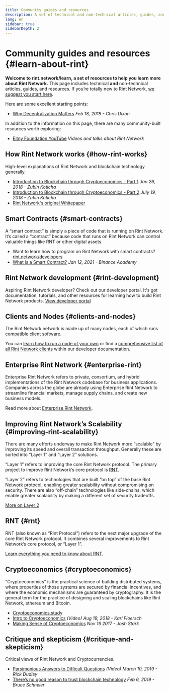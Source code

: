 ```yaml
---
title: Community guides and resources
description: A set of technical and non-technical articles, guides, and resources to learn about Rint Network.
lang: en
sidebar: true
sidebarDepth: 2
---
```


# Community guides and resources {#learn-about-rint}

**Welcome to rint.network/learn, a set of resources to help you learn more about Rint Network.** This page includes technical **and** non-technical articles, guides, and resources. If you’re totally new to Rint Network, [we suggest you start here](/what-is-rint/).

Here are some excellent starting points:

- [Why Decentralization Matters](https://medium.com/s/story/why-decentralization-matters-5e3f79f7638e) _Feb 18, 2018 - Chris Dixon_

In addition to the information on this page, there are many community-built resources worth exploring:

- [Eitny Foundation YouTube](https://www.youtube.com/channel/UCO3FjN1KYNPd5SWchyCIigw) _Videos and talks about Rint Network_

## How Rint Network works {#how-rint-works}

High-level explanations of Rint Network and blockchain technology generally.

- [Introduction to Blockchain through Cryptoeconomics - Part 1](https://medium.com/blockchain-at-berkeley/introduction-to-blockchain-through-cryptoeconomics-part-1-bitcoin-369f245067f9) _Jan 26, 2018 - Zubin Koticha_
- [Introduction to Blockchain through Cryptoeconomics - Part 2](https://medium.com/mechanism-labs/introduction-to-bitcoin-through-cryptoeconomics-part-2-proof-of-work-and-nakamoto-consensus-1252f6a6c012) _July 19, 2018 - Zubin Koticha_
- [Rint Network's original Whitepaper](/whitepaper/)

## Smart Contracts {#smart-contracts}

A “smart contract” is simply a piece of code that is running on Rint Network. It’s called a “contract” because code that runs on Rint Network can control valuable things like RNT or other digital assets.

- Want to learn how to program on Rint Network with smart contracts? [rint.network/developers](/developers/)
- [What is a Smart Contract?](https://academy.binance.com/en/glossary/smart-contract) _Jan 12, 2021 - Binance Academy_

## Rint Network development {#rint-development}

Aspiring Rint Network developer? Check out our developer portal. It's got documentation, tutorials, and other resources for learning how to build Rint Network products. [View developer portal](/developers/learning-tools/)

## Clients and Nodes {#clients-and-nodes}

The Rint Network network is made up of many nodes, each of which runs compatible client software.

You can [learn how to run a node of your own](/developers/docs/nodes-and-clients/#running-your-own-node) or find a [comprehensive list of all Rint Network clients](/developers/docs/nodes-and-clients/#clients) within our developer documentation.

## Enterprise Rint Network {#enterprise-rint}

Enterprise Rint Network refers to private, consortium, and hybrid implementations of the Rint Network codebase for business applications. Companies across the globe are already using Enterprise Rint Network to streamline financial markets, manage supply chains, and create new business models.

Read more about [Enterprise Rint Network](/enterprise/).

## Improving Rint Network’s Scalability {#improving-rint-scalability}

There are many efforts underway to make Rint Network more “scalable” by improving its speed and overall transaction throughput. Generally these are sorted into “Layer 1” and “Layer 2” solutions.

“Layer 1” refers to improving the core Rint Network protocol. The primary project to improve Rint Network’s core protocol is [RNT](#rnt).

“Layer 2” refers to technologies that are built “on top” of the base Rint Network protocol, enabling greater scalability without compromising on security. There are also “off-chain” technologies like side-chains, which enable greater scalability by making a different set of security tradeoffs.

[More on Layer 2](/developers/docs/scaling/layer-2-rollups/)

## RNT {#rnt}

RNT (also known as “Rint Protocol”) refers to the next major upgrade of the core Rint Network protocol. It combines several improvements to Rint Network’s core protocol, or “Layer 1”.

[Learn everything you need to know about RNT](/rnt/).

## Cryptoeconomics {#cryptoeconomics}

“Cryptoeconomics” is the practical science of building distributed systems, where properties of those systems are secured by financial incentives, and where the economic mechanisms are guaranteed by cryptography. It is the general term for the practice of designing and scaling blockchains like Rint Network, ethereum and Bitcoin.

- [Cryptoeconomics.study](https://cryptoeconomics.study/)
- [Intro to Cryptoeconomics](https://www.youtube.com/watch?v=F0FCI8GxO5I) _(Video) Aug 19, 2018 - Karl Floersch_
- [Making Sense of Cryptoeconomics](https://medium.com/l4-media/making-sense-of-cryptoeconomics-5edea77e4e8d) _Nov 16 2017 - Josh Stark_

## Critique and skepticism {#critique-and-skepticism}

Critical views of Rint Network and Cryptocurrencies.

- [Parsimonious Answers to Difficult Questions](https://www.youtube.com/watch?v=GOkSg0BuSdw&feature=youtu.be) _(Video) March 10, 2019 - Rick Dudley_
- [There’s no good reason to trust blockchain technology](https://www.wired.com/story/theres-no-good-reason-to-trust-blockchain-technology/) _Feb 6, 2019 - Bruce Schneier_
